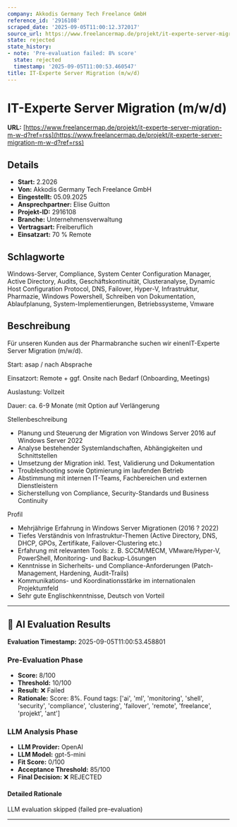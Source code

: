 ```yaml
---
company: Akkodis Germany Tech Freelance GmbH
reference_id: '2916108'
scraped_date: '2025-09-05T11:00:12.372017'
source_url: https://www.freelancermap.de/projekt/it-experte-server-migration-m-w-d?ref=rss
state: rejected
state_history:
- note: 'Pre-evaluation failed: 8% score'
  state: rejected
  timestamp: '2025-09-05T11:00:53.460547'
title: IT-Experte Server Migration (m/w/d)
---
```



# IT-Experte Server Migration (m/w/d)
**URL:** [https://www.freelancermap.de/projekt/it-experte-server-migration-m-w-d?ref=rss](https://www.freelancermap.de/projekt/it-experte-server-migration-m-w-d?ref=rss)
## Details
- **Start:** 2.2026
- **Von:** Akkodis Germany Tech Freelance GmbH
- **Eingestellt:** 05.09.2025
- **Ansprechpartner:** Elise Guitton
- **Projekt-ID:** 2916108
- **Branche:** Unternehmensverwaltung
- **Vertragsart:** Freiberuflich
- **Einsatzart:** 70
                                                % Remote

## Schlagworte
Windows-Server, Compliance, System Center Configuration Manager, Active Directory, Audits, Geschäftskontinuität, Clusteranalyse, Dynamic Host Configuration Protocol, DNS, Failover, Hyper-V, Infrastruktur, Pharmazie, Windows Powershell, Schreiben von Dokumentation, Ablaufplanung, System-Implementierungen, Betriebssysteme, Vmware

## Beschreibung
Für unseren Kunden aus der Pharmabranche suchen wir einenIT-Experte Server Migration (m/w/d).

Start: asap / nach Absprache

Einsatzort: Remote + ggf. Onsite nach Bedarf (Onboarding, Meetings)

Auslastung: Vollzeit

Dauer: ca. 6-9 Monate (mit Option auf Verlängerung

Stellenbeschreibung
- Planung und Steuerung der Migration von Windows Server 2016 auf Windows Server 2022
- Analyse bestehender Systemlandschaften, Abhängigkeiten und Schnittstellen
- Umsetzung der Migration inkl. Test, Validierung und Dokumentation
- Troubleshooting sowie Optimierung im laufenden Betrieb
- Abstimmung mit internen IT-Teams, Fachbereichen und externen Dienstleistern
- Sicherstellung von Compliance, Security-Standards und Business Continuity

Profil
- Mehrjährige Erfahrung in Windows Server Migrationen (2016 ? 2022)
- Tiefes Verständnis von Infrastruktur-Themen (Active Directory, DNS, DHCP, GPOs, Zertifikate, Failover-Clustering etc.)
- Erfahrung mit relevanten Tools: z. B. SCCM/MECM, VMware/Hyper-V, PowerShell, Monitoring- und Backup-Lösungen
- Kenntnisse in Sicherheits- und Compliance-Anforderungen (Patch-Management, Hardening, Audit-Trails)
- Kommunikations- und Koordinationsstärke im internationalen Projektumfeld
- Sehr gute Englischkenntnisse, Deutsch von Vorteil

---

## 🤖 AI Evaluation Results

**Evaluation Timestamp:** 2025-09-05T11:00:53.458801

### Pre-Evaluation Phase
- **Score:** 8/100
- **Threshold:** 10/100
- **Result:** ❌ Failed
- **Rationale:** Score: 8%. Found tags: ['ai', 'ml', 'monitoring', 'shell', 'security', 'compliance', 'clustering', 'failover', 'remote', 'freelance', 'projekt', 'ant']

### LLM Analysis Phase
- **LLM Provider:** OpenAI
- **LLM Model:** gpt-5-mini
- **Fit Score:** 0/100
- **Acceptance Threshold:** 85/100
- **Final Decision:** ❌ REJECTED

#### Detailed Rationale
LLM evaluation skipped (failed pre-evaluation)

---
